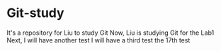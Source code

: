 # Git-study
It's a repository for Liu to study Git
Now, Liu is studying Git for the Lab1
Next, I will have another test
I will have a third test
the 17th test